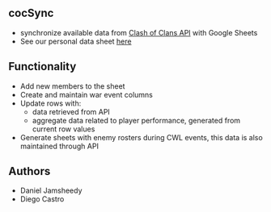 ## cocSync

 - synchronize available data from [Clash of Clans API](https://developer.clashofclans.com/#/) with Google Sheets
 - See our personal data sheet [here](https://docs.google.com/spreadsheets/d/1b39nbYf6Z_EiK8WlTkgND9KMRqXX72AbdJ0ngrlq1Ag/edit?usp=sharing)
 
## Functionality
 - Add new members to the sheet
 - Create and maintain war event columns
 - Update rows with:
   - data retrieved from API
   - aggregate data related to player performance, generated from current row values
 - Generate sheets with enemy rosters during CWL events, this data is also maintained through API
 
## Authors
 - Daniel Jamsheedy
 - Diego Castro

